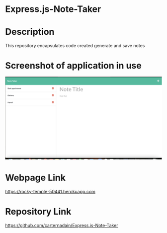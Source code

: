 # Express.js-Note-Taker


# Description 
This repository encapsulates code created generate and save notes 



# Screenshot of application in use
![Screen Shot of the App in use](/assets/images/front-page.png)


# Webpage Link 
https://rocky-temple-50441.herokuapp.com


# Repository Link
https://github.com/carternadain/Express.js-Note-Taker